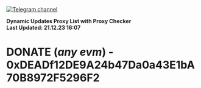 [![Telegram channel](https://img.shields.io/endpoint?url=https://runkit.io/damiankrawczyk/telegram-badge/branches/master?url=https://t.me/n4z4v0d)](https://t.me/n4z4v0d) 

**Dynamic Updates Proxy List with Proxy Checker**  
**Last Updated: 21.12.23 16:07**

# DONATE (_any evm_) - 0xDEADf12DE9A24b47Da0a43E1bA70B8972F5296F2
